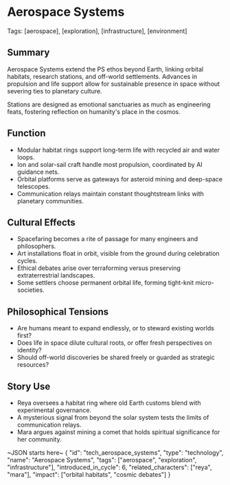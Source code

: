 # Aerospace Systems
Tags: [aerospace], [exploration], [infrastructure], [environment]

## Summary
Aerospace Systems extend the PS ethos beyond Earth, linking orbital habitats, research stations, and off-world settlements. Advances in propulsion and life support allow for sustainable presence in space without severing ties to planetary culture.

Stations are designed as emotional sanctuaries as much as engineering feats, fostering reflection on humanity's place in the cosmos.

## Function
- Modular habitat rings support long-term life with recycled air and water loops.
- Ion and solar-sail craft handle most propulsion, coordinated by AI guidance nets.
- Orbital platforms serve as gateways for asteroid mining and deep-space telescopes.
- Communication relays maintain constant thoughtstream links with planetary communities.

## Cultural Effects
- Spacefaring becomes a rite of passage for many engineers and philosophers.
- Art installations float in orbit, visible from the ground during celebration cycles.
- Ethical debates arise over terraforming versus preserving extraterrestrial landscapes.
- Some settlers choose permanent orbital life, forming tight-knit micro-societies.

## Philosophical Tensions
- Are humans meant to expand endlessly, or to steward existing worlds first?
- Does life in space dilute cultural roots, or offer fresh perspectives on identity?
- Should off-world discoveries be shared freely or guarded as strategic resources?

## Story Use
- Reya oversees a habitat ring where old Earth customs blend with experimental governance.
- A mysterious signal from beyond the solar system tests the limits of communication relays.
- Mara argues against mining a comet that holds spiritual significance for her community.

~JSON starts here~
{
  "id": "tech_aerospace_systems",
  "type": "technology",
  "name": "Aerospace Systems",
  "tags": ["aerospace", "exploration", "infrastructure"],
  "introduced_in_cycle": 6,
  "related_characters": ["reya", "mara"],
  "impact": ["orbital habitats", "cosmic debates"]
}
